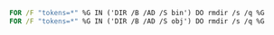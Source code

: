 ﻿---
tags: tips
---


``` bat
  FOR /F "tokens=*" %G IN ('DIR /B /AD /S bin') DO rmdir /s /q %G
  FOR /F "tokens=*" %G IN ('DIR /B /AD /S obj') DO rmdir /s /q %G
````
